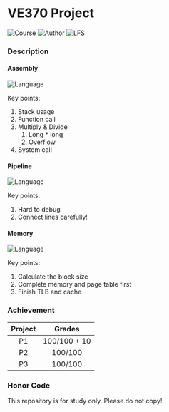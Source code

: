 # VE370 Project

![Course](https://img.shields.io/badge/Course-VE370-orange.svg)
![Author](https://img.shields.io/badge/Author-ZhiminSun-orange.svg)
![LFS](https://img.shields.io/badge/LFS-Enabled-green.svg)

### Description

#### Assembly
![Language](https://img.shields.io/badge/Language-RISCV-blue.svg)

Key points:
1. Stack usage
2. Function call
3. Multiply & Divide
   1. Long * long
   2. Overflow
4. System call

#### Pipeline
![Language](https://img.shields.io/badge/Language-Verilog-blue.svg)

Key points:
1. Hard to debug
2. Connect lines carefully!

#### Memory
![Language](https://img.shields.io/badge/Language-Verilog-blue.svg)

Key points:
1. Calculate the block size
2. Complete memory and page table first
3. Finish TLB and cache

### Achievement

| Project | Grades |
| :-: | :-: |
| P1 | 100/100 + 10 |
| P2 | 100/100 |
| P3 | 100/100 |

### Honor Code

This repository is for study only. Please do not copy!
